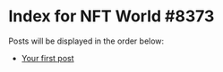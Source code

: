 # Index for NFT World #8373
Posts will be displayed in the order below:

- [Your first post](./001-first.md)

